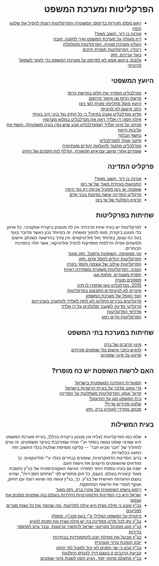 <div dir="rtl" markdown="1">

# הפרקליטות ומערכת המשפט

* [ראש מפלג חקירות בדימוס: המשטרה והפרקליטות רוצות להפיל את שלטון הימין](https://mida.org.il/2017/08/08/%D7%A8%D7%90%D7%A9-%D7%9E%D7%A4%D7%9C%D7%92-%D7%97%D7%A7%D7%99%D7%A8%D7%95%D7%AA-%D7%91%D7%93%D7%99%D7%9E%D7%95%D7%A1-%D7%94%D7%9E%D7%A9%D7%98%D7%A8%D7%94-%D7%95%D7%94%D7%A4%D7%A8%D7%A7%D7%9C%D7%99/?fbclid=IwAR0lSK2aGMn4-rm-qxtLkeBO4MI7m_BZQGj2WFM4mmiNO_2KXti0eTFGbxQ)
* [אורנה בן דור. חשוב מאוד!](https://www.youtube.com/watch?time_continue=27&v=mBq89GBHs5g&feature=emb_logo)
* [דיון מעולה על מערכת המשפט ואיך לתקנה. חובה](https://www.facebook.com/tzir60/videos/2584201028572385/)
* [העליון מערכת סגורה. הפרקליטות מקולקלת](https://www.zman.co.il/76890/)
* [ריבלין: הפרקליטות תופרת תיקים](https://www.youtube.com/watch?v=xm9zGmyc8M0&feature=share&fbclid=IwAR0rCUIyQRq51uGnYQwSy54z0pvRUEo-woNvlQyk11qVkQPcYCH2kTKGXR8)
* [ניגוד עניינים. חזק](https://twitter.com/Lazy_Mustang/status/1215611953537830912?s=20)
* [גלובס: ביקשו ממנו לא לפרסם על מערכת המשפט כדי לעזור לשמאל להיבחר](https://twitter.com/RotterNews/status/1193244640734064642?s=20)

## היועץ המשפטי

* [מנדלבליט מסתיר את חלקו בפרשת הרפז](https://www.facebook.com/permalink.php?story_fbid=2237202836579578&id=100008696496760)
* [פרשת הרפז וצו איסור פירסום](https://www.facebook.com/TalOr314/posts/2354275401550425)
* [היועץ פוסל מחליפה זמנית לשי ניצן](https://www.facebook.com/kinneret.barashi/posts/10221707975355086)
* [כתב אישום לא לגיטימי](https://twitter.com/GadiTaub1/status/1223125369487810560)
* [מדוע מנדלבליט נאבק במינוי? כי כל התיק נגד ביבי היב בעיתי](https://www.israelhayom.co.il/article/730083)
* [אילה חסון: דן אלדד ראה את מנדלבליט במלוא מערומיו](https://rotter.net/forum/scoops1/601781.shtml?utm_source=rotter.net&utm_medium=mivzakside)
* [מכתב על מינוי אלדד (שמנדלבליט קבע שיש נגדו בעיה משפטית). חושף את עליבות היועץ](https://twitter.com/yotambarnoy/status/1225790704082751488?s=20)
* [נחשף הבלוף](https://www.israelhayom.co.il/article/731541?utm_source=FACEBOOK&utm_medium=share&utm_campaign=IHNewApp&fbclid=IwAR2CHnpPdESeybL25t0V8-8FoABnSzSZJpVeM2H-bCsTZ5gKDf0ghFwskmA)
* [סיקור אוהד למנדלבליט](https://www.facebook.com/permalink.php?story_fbid=2221733214793207&id=100008696496760)
* [מנדלבליט מתנגד להעלאת יהודים מאתיופיה](https://twitter.com/netanelgla/status/1226599357765562369?s=20)
* [שעתיים אחרי שישב עם איש תקשורת, הודלף לוח הזמנים של התיק](https://www.20il.co.il/%D7%97%D7%A9%D7%99%D7%A4%D7%94-%D7%A9%D7%A2%D7%AA%D7%99%D7%99%D7%9D-%D7%9C%D7%90%D7%97%D7%A8-%D7%A9%D7%9E%D7%A0%D7%9C%D7%91%D7%9C%D7%99%D7%98-%D7%99%D7%A9%D7%91-%D7%A2%D7%9D-%D7%90%D7%99%D7%A9/)

## פרקליט המדינה

* [אורנה בן דור. חשוב מאוד!](https://www.youtube.com/watch?time_continue=27&v=mBq89GBHs5g&feature=emb_logo)
* [התנהגות בעיתית מאוד של שי ניצן](https://www.maariv.co.il/journalists/Article-731024)
* [שופטת: שי ניצן מפעיל אכיפה רק נגד הימין](https://www.makorrishon.co.il/nrg/online/1/ART2/621/116.html)
* [פרקליט המדינה עושה נסיונות בבני אדם](https://www.xn--7dbl2a.com/2019/07/26/%D7%91%D7%95%D7%A2%D7%96-%D7%A1%D7%A0%D7%92%D7%A8%D7%95-%D7%A4%D7%A8%D7%A7%D7%9C%D7%99%D7%98-%D7%94%D7%9E%D7%93%D7%99%D7%A0%D7%94-%D7%A2%D7%95%D7%A9%D7%94-%D7%A0%D7%99/?fbclid=IwAR1c7yQT68qgK9U8s57lElAu8pkzAU_Uv2Lw1NwytCvSsGfRow3eEt8ts2Q#sthash.32SIu07e.D3bXD96f.dpbs)
* [הראיון המלטף של שי ניצן](https://www.facebook.com/permalink.php?story_fbid=2227556317544230&id=100008696496760)

## שחיתות בפרקליטות

* לפרקליטות יש בעיה אחת מרכזית: אין לה מנגננון ביקורת אפקטיבי.
כל ארגון בלי מנגנון ביקורת, סופו להפוך מושחת.
זה במיוחד נכון כאשר מדובר בגוף בעל כח עצום, במיוחד מול פוליטיקאים:
אין צורך בהרשעה כשכתב אישום ולפעמים אפילו הדלפות מספיקות להפיל פוליטיקאי,
אשר תלוי בתמיכת הבוחרים.
* [אני מאשימה. השופטת גרסטל. חזק מאוד](https://www.mako.co.il/tv-ilana_dayan/2017/Article-91bc5bf9a5cc951006.htm)
* [הפרקליטות יכולים לחסל אדם. חזק](https://www.facebook.com/shuki.mishol/videos/10221105933782359/)
* [הפרקליטות שילוב של עוצמה וחוסר בקרה](https://www.maariv.co.il/journalists/Article-732356?fbclid=IwAR1_2r1KcOBL_sOyDvm5R0bQ7sCXq5v1-LPI6SkUNoQjl6L_pyzZWjqO8-A)
* [הנציב: הפרקליטות משקרת ומסתירה ראיות](https://www.globes.co.il/news/article.aspx?did=1001279192)
* [חסרת מעצורים, מלאת אגו](https://www.globes.co.il/news/article.aspx?did=1000583856)
* [מסמנים מטרה](https://www.facebook.com/avi.weissmsc/posts/10158099336785312)
* [2015: מנדלבליט טען שתפרו לו תיק](https://www.maariv.co.il/news/law/Article-691524)
* [מינויים לא לגיטימיים התבצעו בפרקליטות](https://www.facebook.com/permalink.php?story_fbid=2240866776213184&id=100008696496760)
* [הצד האפל של מערכת המשפט](https://www.facebook.com/danny.hendler/posts/10157923390242888)
* [פרקליטים בכירים החליטו לא לתת לאלדד להתערב בענינייהם](https://twitter.com/ManaOfir/status/1226595799699787776?s=20)
* [פרקליטי מדינה לשעבר מלכלכים על דן אלדד](https://twitter.com/DannyHendler/status/1227136407858274305?s=20)
* [מדליפי הפרקליטות](https://www.facebook.com/permalink.php?story_fbid=2221733214793207&id=100008696496760)
* [הפרקליטות וחיים רמון](https://www.facebook.com/bar.shlush.1/posts/3451261461580586)

## שחיתות במערכת בתי המשפט

* [מינוי קרובים של ברק](https://www.facebook.com/permalink.php?story_fbid=2219134361719759&id=100008696496760)
* [להגיש כתבי אישום נגד שופטים סורחים](https://m.news1.co.il/ArticlePage.aspx?docid=96460&subjectid=3)
* [סרטון על מינוי שופטים](https://twitter.com/Meshilut/status/1226598593592688642?s=20)

## האם לרשות השופטת יש כח מופרז?

* [הסטורית ההפיכה המשפטית בישראל](https://www.facebook.com/bookfaceaddress/posts/10221337580932020)
* [גדי טאוב מדבר על בעיית הרשויות בישראל](https://www.facebook.com/watch/?v=500227153943077)
* [פרופ' אומן: הפרקליטות משתלטת על המדינה](https://www.israelhayom.co.il/article/712971?fbclid=IwAR3160t8J96WXXAEmZTsz-KLXNvFSO_8uwoMeB-j3bFqKVXeQaMKjgQ7s2s)
* [בית המשפט מגן על המיעוט?](https://www.facebook.com/bookfaceaddress/posts/10221285775596919)
* [שלטון פקידים עדיף?](https://www.facebook.com/adi.benhur.35/posts/533133647526921)
* [מכתב מחרדי לאהרון ברק. חזק](https://www.facebook.com/simcha.rothman/posts/10157705995869709)

## בעית המשילות

* שלא כמו הפרקליטות (עליה אין מנגנון ביקורת בכלל), בעיית
מערכת המשפט היא שמינוי שופט נעשה בסתר וע"י ועדה שמורכבת בעיקר משופטים.
זה גורם לתהליך של 'חבר מביא חבר' -- קליקה
מסוימת שולטת בכלי החשוב הזה כמעט בבלעדיות.
* ברוב המדינות הדמוקרטיות, שופטים נבחרים בגלוי ע"י פוליטקאים.
כך מוודאים שהשופטים מייצגים את גישות העם.
* ישנה גם בעיה נוספת ויותר חמורה:
הגישה האקטיביסטית של בג"ץ נחשבת מאוד קיצונית בעולם.
בעצם, כל חוק מתפרש לפי "מתחם הסבירות", שהיא בעצם ההעדפה האישית של בג"ץ.
כך, בג"ץ עושה מה שהוא רוצה עם החוק, ועוקף לגמרי את הרשות המחוקקת.
* [ריסוק גישתו השיפוטית של אהרן ברק. חזק מאוד](https://www.zavitaheret.com/%D7%A8%D7%95%D7%93%D7%9F-%D7%A0%D7%90%D7%95%D7%A8-%D7%A8%D7%99%D7%A1%D7%95%D7%A7-%D7%92%D7%99%D7%A9%D7%AA%D7%95-%D7%94%D7%A9%D7%99%D7%A4%D7%95%D7%98%D7%99%D7%AA-%D7%A9%D7%9C-%D7%90%D7%94%D7%A8)
* [ישראל היא בין המדינות הדמוקרטיות היחידות בעולם בהן שופטים ממנים את עצמם](http://meshilut.org/2019/01/17/%D7%9E%D7%97%D7%A7%D7%A8-%D7%94%D7%AA%D7%A0%D7%95%D7%A2%D7%94-%D7%A9%D7%A1%D7%A7%D7%A8-42-%D7%9E%D7%93%D7%99%D7%A0%D7%95%D7%AA-%D7%99%D7%A9%D7%A8%D7%90%D7%9C-%D7%97%D7%A8%D7%99%D7%92%D7%94-%D7%91/)
* [בג"ץ קובע כי מילה נשית היא עילה לפליטות, מה שהופך את כל נשות מצרים לפליטים](https://twitter.com/yonimdm/status/1226515337690124289?s=20)
* [ביקורת על המשפט הפלילי ע"י בועז סנג'רו. מומלץ](http://sangero.co.il/%d7%90%d7%99%d7%a0%d7%93%d7%a7%d7%a1-%d7%a0%d7%95%d7%a9%d7%90%d7%99%d7%9d-%d7%91%d7%9e%d7%a9%d7%a4%d7%98-%d7%a4%d7%9c%d7%99%d7%9c%d7%99/)
* [בג"ץ נתן לכל פליט ממדינה בה יש מילה נשית את הזכות להגיע](https://twitter.com/GadiTaub1/status/1227111888334524416?s=20)
* [בג"ץ מנע ממנהל מקרקעי ישראל להפשיר קרקעות, ובכך גרם למחסור בדירות](https://www.youtube.com/watch?v=Z8GPkDvN5Vg)
* [בג"ץ מבטל את פסילת יזבק להתמודדות בבחירות](https://twitter.com/0404news/status/1226564780946841600?s=20)
* [יזבק תומכת טרור מוצהרת](https://twitter.com/ayeletmm/status/1227234441434738688?s=20)
* [בג"ץ קבע כי שר הפנים לא יכול לפעול לפי החוק](https://twitter.com/KoheletForum/status/1227098891541270528?s=20)
* [קביעת הרכבים זו בעצם דרך להנדס החלטות](https://twitter.com/talia_einhorn/status/1226835342361350144?s=20)
* [בג"ץ מתעלם מחוקי יסוד. הגיע הזמן לשנות מינוי שופטים](https://mida.org.il/2020/02/10/%d7%91%d7%92%d7%a5-%d7%a9%d7%95%d7%91-%d7%9e%d7%aa%d7%a2%d7%9c%d7%9d-%d7%9e%d7%97%d7%95%d7%a7%d7%99-%d7%99%d7%a1%d7%95%d7%93-%d7%94%d7%92%d7%99%d7%a2-%d7%94%d7%96%d7%9e%d7%9f-%d7%9c%d7%a9%d7%99/)

</div>
